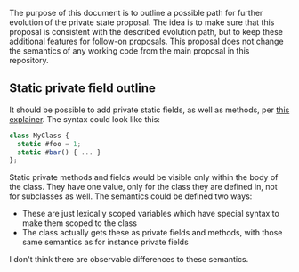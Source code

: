 The purpose of this document is to outline a possible path for further evolution of the private state proposal. The idea is to make sure that this proposal is consistent with the described evolution path, but to keep these additional features for follow-on proposals. This proposal does not change the semantics of any working code from the main proposal in this repository.

## Static private field outline

It should be possible to add private static fields, as well as methods, per
[this explainer](https://github.com/tc39/proposal-private-fields/blob/master/METHODS.md). The syntax could look like this:

```js
class MyClass {
  static #foo = 1;
  static #bar() { ... }
};
```

Static private methods and fields would be visible only within the body of the class. They have one value, only for the class
they are defined in, not for subclasses as well. The semantics could be defined two ways:
- These are just lexically scoped variables which have special syntax to make them scoped to the class
- The class actually gets these as private fields and methods, with those same semantics as for instance private fields

I don't think there are observable differences to these semantics.
